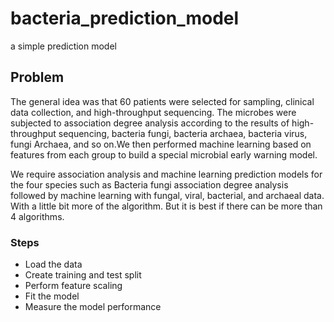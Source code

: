 # bacteria_prediction_model
a simple prediction model

## Problem
The general idea was that 60 patients were selected for sampling, clinical data collection, and high-throughput sequencing. The microbes were subjected to association degree analysis according to the results of high-throughput sequencing, bacteria fungi, bacteria archaea, bacteria virus, fungi Archaea, and so on.We then performed machine learning based on features from each group to build a special microbial early warning model.

We require association analysis and machine learning prediction models for the four species such as Bacteria fungi association degree analysis followed by machine learning with fungal, viral, bacterial, and archaeal data. With a little bit more of the algorithm. But it is best if there can be more than 4 algorithms.

### Steps
* Load the data
* Create training and test split
* Perform feature scaling
* Fit the model
* Measure the model performance
